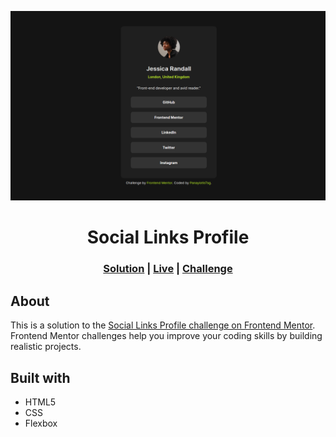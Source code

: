 ![](./images/design-preview.png)

<h1 align='center'>Social Links Profile</h1>

<h3 align='center'>
    <a href='https://www.frontendmentor.io/solutions/social-links-profile-Ad6RTN8xPh'>Solution</a>
    <span>|</span>
    <a href='https://panayiotistsg.github.io/social-links-profile/'>Live</a>
    <span>|</span>
    <a href='https://www.frontendmentor.io/challenges/social-links-profile-UG32l9m6dQ'>Challenge</a>
</h3>

## About

This is a solution to the [Social Links Profile challenge on Frontend Mentor](https://www.frontendmentor.io/challenges/social-links-profile-UG32l9m6dQ). Frontend Mentor challenges help you improve your coding skills by building realistic projects. 

## Built with

- HTML5
- CSS
- Flexbox
